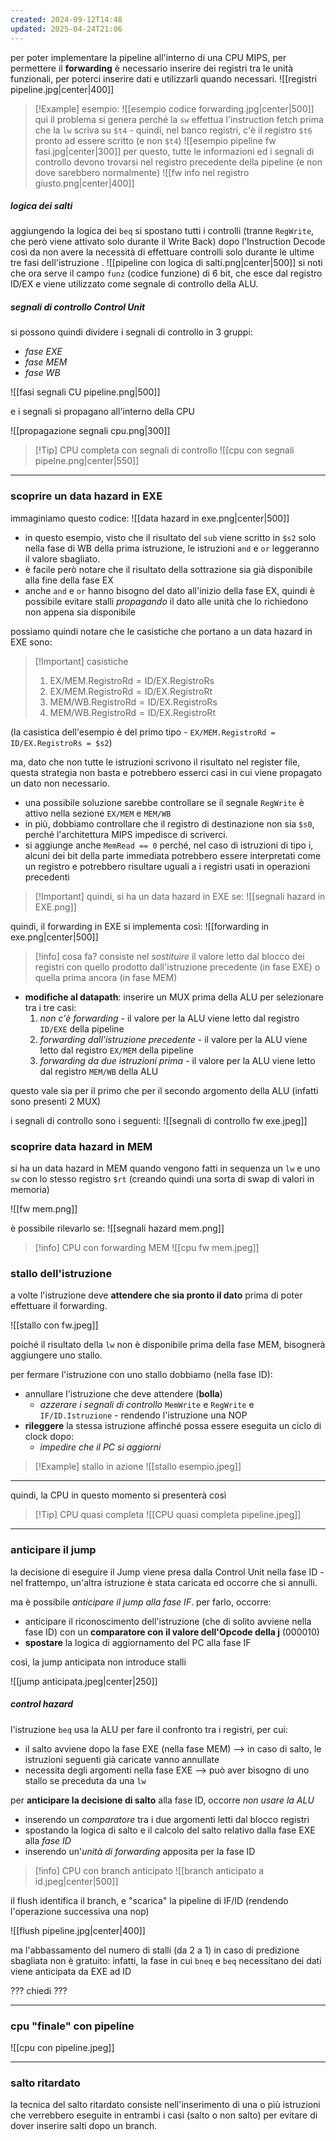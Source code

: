 ```yaml
---
created: 2024-09-12T14:48
updated: 2025-04-24T21:06
---
```


per poter implementare la pipeline all'interno di una CPU MIPS, per permettere il **forwarding** è necessario inserire dei registri tra le unità funzionali, per poterci inserire dati e utilizzarli quando necessari.
![[registri pipeline.jpg|center|400]]
 
>[!Example] esempio:
>![[esempio codice forwarding.jpg|center|500]]
>qui il problema si genera perché la `sw` effettua l'instruction fetch prima che la `lw` scriva su `$t4` - quindi, nel banco registri, c'è il registro `$t6` pronto ad essere scritto (e non `$t4`)
>![[esempio pipeline fw fasi.jpg|center|300]]
>per questo, tutte le informazioni ed i segnali di controllo devono trovarsi nel registro precedente della pipeline (e non dove sarebbero normalmente)
>![[fw info nel registro giusto.png|center|400]]

##### logica dei salti
aggiungendo la logica dei `beq` si spostano tutti i controlli (tranne `RegWrite`, che però viene attivato solo durante il Write Back) dopo l'Instruction Decode così da non avere la necessità di effettuare controlli solo durante le ultime tre fasi dell'istruzione .
![[pipeline con logica di salti.png|center|500]]
si noti che ora serve il campo `funz` (codice funzione) di 6 bit, che esce dal registro ID/EX e viene utilizzato come segnale di controllo della ALU.

##### segnali di controllo Control Unit
si possono quindi dividere i segnali di controllo in 3 gruppi:
- *fase EXE*
- *fase MEM*
- *fase WB*
 
![[fasi segnali CU pipeline.png|500]]

e i segnali si propagano all'interno della CPU
 
![[propagazione segnali cpu.png|300]]

>[!Tip] CPU completa con segnali di controllo
>![[cpu con segnali pipelne.png|center|550]]

---
### scoprire un data hazard in EXE
immaginiamo questo codice:
![[data hazard in exe.png|center|500]]
- in questo esempio, visto che il risultato del `sub` viene scritto in `$s2` solo nella fase di WB della prima istruzione, le istruzioni `and` e `or` leggeranno il valore sbagliato.
- è facile però notare che il risultato della sottrazione sia già disponibile alla fine della fase EX
- anche `and` e `or` hanno bisogno del dato all'inizio della fase EX, quindi è possibile evitare stalli *propagando* il dato alle unità che lo richiedono non appena sia disponibile

possiamo quindi notare che le casistiche che portano a un data hazard in EXE sono:

> [!Important]  casistiche
> 1. $\text{EX/MEM.RegistroRd}=\text{ID/EX.RegistroRs}$
> 2. $\text{EX/MEM.RegistroRd}=\text{ID/EX.RegistroRt}$
> 3. $\text{MEM/WB.RegistroRd}=\text{ID/EX.RegistroRs}$
> 4. $\text{MEM/WB.RegistroRd}=\text{ID/EX.RegistroRt}$

(la casistica dell'esempio è del primo tipo -  `EX/MEM.RegistroRd = ID/EX.RegistroRs = $s2`)

ma, dato che non tutte le istruzioni scrivono il risultato nel register file, questa strategia non basta e potrebbero esserci casi in cui viene propagato un dato non necessario.
- una possibile soluzione sarebbe controllare se il segnale `RegWrite` è attivo nella sezione `EX/MEM` e `MEM/WB`
- in più, dobbiamo controllare che il registro di destinazione non sia `$s0`, perché l'architettura MIPS impedisce di scriverci.
- si aggiunge anche `MemRead == 0` perché, nel caso di istruzioni di tipo i, alcuni dei bit della parte immediata potrebbero essere interpretati come un registro e potrebbero risultare uguali a i registri usati in operazioni precedenti

>[!Important] quindi, si ha un data hazard in EXE se:
>![[segnali hazard in EXE.png]]

quindi, il forwarding in EXE si implementa così:
![[forwarding in exe.png|center|500]]
>[!info] cosa fa? 
>consiste nel *sostituire* il valore letto dal blocco dei registri con quello prodotto dall'istruzione precedente (in fase EXE) o quella prima ancora (in fase MEM)
- **modifiche al datapath**: inserire un MUX prima della ALU per selezionare tra i tre casi:
	1) *non c'è forwarding* - il valore per la ALU viene letto dal registro `ID/EXE` della pipeline
	2) *forwarding dall'istruzione precedente* - il valore per la ALU viene letto dal registro `EX/MEM` della pipeline
	3) *forwarding da due istruzioni prima* - il valore per la ALU viene letto dal registro `MEM/WB` della ALU
 
questo vale sia per il primo che per il secondo argomento della ALU (infatti sono presenti 2 MUX)

i segnali di controllo sono i seguenti:
![[segnali di controllo fw exe.jpeg]]

### scoprire data hazard in MEM
si ha un data hazard in MEM quando vengono fatti in sequenza un `lw` e uno `sw` con lo stesso registro `$rt` (creando quindi una sorta di swap di valori in memoria)
 
![[fw mem.png]]

è possibile rilevarlo se: 
![[segnali hazard mem.png]]

>[!info] CPU con forwarding MEM
![[cpu fw mem.jpeg]]

### stallo dell'istruzione
a volte l'istruzione deve **attendere che sia pronto il dato** prima di poter effettuare il forwarding.

![[stallo con fw.jpeg]]

poiché il risultato della `lw` non è disponibile prima della fase MEM, bisognerà aggiungere uno stallo.

per fermare l'istruzione con uno stallo dobbiamo (nella fase ID):
- annullare l'istruzione che deve attendere (**bolla**)
	- *azzerare i segnali di controllo* `MemWrite` e `RegWrite` e `IF/ID.Istruzione` - rendendo l'istruzione una NOP 
- **rileggere** la stessa istruzione affinché possa essere eseguita un ciclo di clock dopo:
	- *impedire che il PC si aggiorni*
 
>[!Example] stallo in azione
>![[stallo esempio.jpeg]]

---
quindi, la CPU in questo momento si presenterà così

>[!Tip] CPU quasi completa
>![[CPU quasi completa pipeline.jpeg]]

---
### anticipare il jump
la decisione di eseguire il Jump viene presa dalla Control Unit nella fase ID - nel frattempo, un'altra istruzione è stata caricata ed occorre che si annulli.

ma è possibile *anticipare il jump alla fase IF*.
per farlo, occorre:
- anticipare il riconoscimento dell'istruzione (che di solito avviene nella fase ID) con un **comparatore con il valore dell'Opcode della j** (000010)
- **spostare** la logica di aggiornamento del PC alla fase IF

così, la jump anticipata non introduce stalli 
 
![[jump anticipata.jpeg|center|250]]

##### control hazard
l'istruzione `beq` usa la ALU per fare il confronto tra i registri, per cui:
- il salto avviene dopo la fase EXE (nella fase MEM) ⟶ in caso di salto, le istruzioni seguenti già caricate vanno annullate
- necessita degli argomenti nella fase EXE ⟶ può aver bisogno di uno stallo se preceduta da una `lw`

per **anticipare la decisione di salto** alla fase ID, occorre *non usare la ALU*
- inserendo un *comparatore* tra i due argomenti letti dal blocco registri
- spostando la logica di salto e il calcolo del salto relativo dalla fase EXE alla *fase ID*
- inserendo un'*unità di forwarding* apposita per la fase ID
 
>[!info] CPU con branch anticipato
>![[branch anticipato a id.jpeg|center|500]]

il flush identifica il branch, e "scarica" la pipeline di IF/ID (rendendo l'operazione successiva una nop)
 
![[flush pipeline.jpg|center|400]]

ma l'abbassamento del numero di stalli (da 2 a 1) in caso di predizione sbagliata non è gratuito: infatti, la fase in cui `bneq` e `beq` necessitano dei dati viene anticipata da EXE ad ID

??? chiedi ???

---
### cpu "finale" con pipeline
![[cpu con pipeline.jpeg]]

---
### salto ritardato
la tecnica del salto ritardato consiste nell'inserimento di una o più istruzioni che verrebbero eseguite in entrambi i casi (salto o non salto) per evitare di dover inserire salti dopo un branch.





